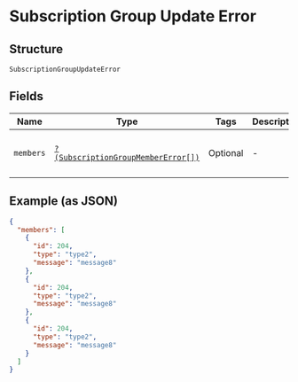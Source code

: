 
# Subscription Group Update Error

## Structure

`SubscriptionGroupUpdateError`

## Fields

| Name | Type | Tags | Description | Getter | Setter |
|  --- | --- | --- | --- | --- | --- |
| `members` | [`?(SubscriptionGroupMemberError[])`](../../doc/models/subscription-group-member-error.md) | Optional | - | getMembers(): ?array | setMembers(?array members): void |

## Example (as JSON)

```json
{
  "members": [
    {
      "id": 204,
      "type": "type2",
      "message": "message8"
    },
    {
      "id": 204,
      "type": "type2",
      "message": "message8"
    },
    {
      "id": 204,
      "type": "type2",
      "message": "message8"
    }
  ]
}
```

